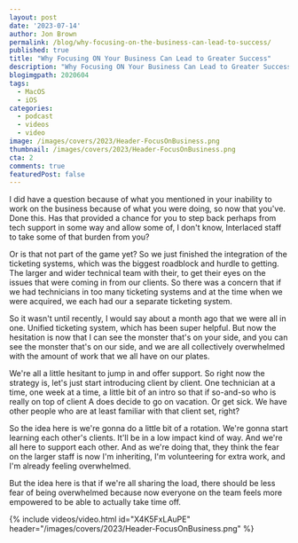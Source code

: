 ```yaml
---
layout: post
date: '2023-07-14'
author: Jon Brown
permalink: /blog/why-focusing-on-the-business-can-lead-to-success/
published: true
title: "Why Focusing ON Your Business Can Lead to Greater Success"
description: "Why Focusing ON Your Business Can Lead to Greater Success"
blogimgpath: 2020604
tags:
  - MacOS
  - iOS
categories:
  - podcast
  - videos
  - video
image: /images/covers/2023/Header-FocusOnBusiness.png
thumbnail: /images/covers/2023/Header-FocusOnBusiness.png
cta: 2
comments: true
featuredPost: false
---
```

I did have a question because of what you mentioned in your inability to work on the business because of what you were doing, so now that you've. Done this. Has that provided a chance for you to step back perhaps from tech support in some way and allow some of, I don't know, Interlaced staff to take some of that burden from you?

Or is that not part of the game yet?  So we just finished the integration of the ticketing systems, which was the biggest roadblock and hurdle to getting. The larger and wider technical team with their, to get their eyes on the issues that were coming in from our clients. So there was a concern that if we had technicians in too many ticketing systems and at the time when we were acquired, we each had our a separate ticketing system.

So it wasn't until recently, I would say about a month ago that we were all in one.  Unified ticketing system, which has been super helpful. But now the hesitation is now that I can see the monster that's on your side, and you can see the monster that's on our side, and we are all collectively overwhelmed with the amount of work that we all have on our plates.

We're all a little hesitant to jump in and offer support. So right now the strategy is, let's just start introducing client by client.  One technician at a time, one week at a time, a little bit of an intro so that if so-and-so who is really on top of client A does decide to go on vacation. Or get sick. We have other people who are at least familiar with that client set, right?

So the idea here is we're gonna do a little bit of a rotation. We're gonna start learning each other's clients. It'll be in a low impact kind of way. And we're all here to support each other. And as we're doing that, they think the fear on the larger staff is now I'm inheriting, I'm volunteering for extra work, and I'm already feeling overwhelmed.

But the idea here is that if we're all sharing the load, there should be less fear of being overwhelmed because now everyone on the team feels more empowered to be able to actually take time off. 

{% include videos/video.html id="X4K5FxLAuPE" header="/images/covers/2023/Header-FocusOnBusiness.png" %}